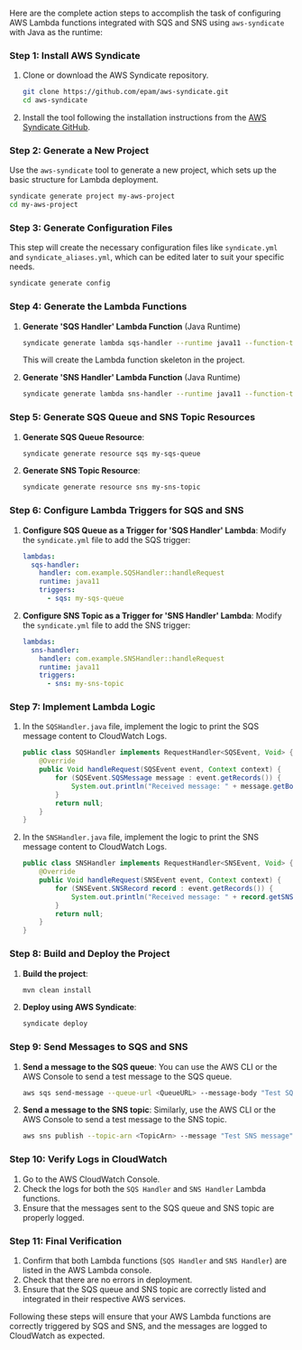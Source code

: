 Here are the complete action steps to accomplish the task of configuring AWS Lambda functions integrated with SQS and SNS using `aws-syndicate` with Java as the runtime:

### Step 1: Install AWS Syndicate
1. Clone or download the AWS Syndicate repository.
   ```bash
   git clone https://github.com/epam/aws-syndicate.git
   cd aws-syndicate
   ```
2. Install the tool following the installation instructions from the [AWS Syndicate GitHub](https://github.com/epam/aws-syndicate/wiki/Installation).

### Step 2: Generate a New Project
Use the `aws-syndicate` tool to generate a new project, which sets up the basic structure for Lambda deployment.
```bash
syndicate generate project my-aws-project
cd my-aws-project
```

### Step 3: Generate Configuration Files
This step will create the necessary configuration files like `syndicate.yml` and `syndicate_aliases.yml`, which can be edited later to suit your specific needs.
```bash
syndicate generate config
```

### Step 4: Generate the Lambda Functions
1. **Generate 'SQS Handler' Lambda Function** (Java Runtime)
   ```bash
   syndicate generate lambda sqs-handler --runtime java11 --function-type sqs-handler
   ```
   This will create the Lambda function skeleton in the project.

2. **Generate 'SNS Handler' Lambda Function** (Java Runtime)
   ```bash
   syndicate generate lambda sns-handler --runtime java11 --function-type sns-handler
   ```

### Step 5: Generate SQS Queue and SNS Topic Resources
1. **Generate SQS Queue Resource**:
   ```bash
   syndicate generate resource sqs my-sqs-queue
   ```

2. **Generate SNS Topic Resource**:
   ```bash
   syndicate generate resource sns my-sns-topic
   ```

### Step 6: Configure Lambda Triggers for SQS and SNS
1. **Configure SQS Queue as a Trigger for 'SQS Handler' Lambda**:
   Modify the `syndicate.yml` file to add the SQS trigger:
   ```yaml
   lambdas:
     sqs-handler:
       handler: com.example.SQSHandler::handleRequest
       runtime: java11
       triggers:
         - sqs: my-sqs-queue
   ```

2. **Configure SNS Topic as a Trigger for 'SNS Handler' Lambda**:
   Modify the `syndicate.yml` file to add the SNS trigger:
   ```yaml
   lambdas:
     sns-handler:
       handler: com.example.SNSHandler::handleRequest
       runtime: java11
       triggers:
         - sns: my-sns-topic
   ```

### Step 7: Implement Lambda Logic
1. In the `SQSHandler.java` file, implement the logic to print the SQS message content to CloudWatch Logs.
   ```java
   public class SQSHandler implements RequestHandler<SQSEvent, Void> {
       @Override
       public Void handleRequest(SQSEvent event, Context context) {
           for (SQSEvent.SQSMessage message : event.getRecords()) {
               System.out.println("Received message: " + message.getBody());
           }
           return null;
       }
   }
   ```

2. In the `SNSHandler.java` file, implement the logic to print the SNS message content to CloudWatch Logs.
   ```java
   public class SNSHandler implements RequestHandler<SNSEvent, Void> {
       @Override
       public Void handleRequest(SNSEvent event, Context context) {
           for (SNSEvent.SNSRecord record : event.getRecords()) {
               System.out.println("Received message: " + record.getSNS().getMessage());
           }
           return null;
       }
   }
   ```

### Step 8: Build and Deploy the Project
1. **Build the project**:
   ```bash
   mvn clean install
   ```

2. **Deploy using AWS Syndicate**:
   ```bash
   syndicate deploy
   ```

### Step 9: Send Messages to SQS and SNS
1. **Send a message to the SQS queue**:
   You can use the AWS CLI or the AWS Console to send a test message to the SQS queue.
   ```bash
   aws sqs send-message --queue-url <QueueURL> --message-body "Test SQS message"
   ```

2. **Send a message to the SNS topic**:
   Similarly, use the AWS CLI or the AWS Console to send a test message to the SNS topic.
   ```bash
   aws sns publish --topic-arn <TopicArn> --message "Test SNS message"
   ```

### Step 10: Verify Logs in CloudWatch
1. Go to the AWS CloudWatch Console.
2. Check the logs for both the `SQS Handler` and `SNS Handler` Lambda functions.
3. Ensure that the messages sent to the SQS queue and SNS topic are properly logged.

### Step 11: Final Verification
1. Confirm that both Lambda functions (`SQS Handler` and `SNS Handler`) are listed in the AWS Lambda console.
2. Check that there are no errors in deployment.
3. Ensure that the SQS queue and SNS topic are correctly listed and integrated in their respective AWS services.

Following these steps will ensure that your AWS Lambda functions are correctly triggered by SQS and SNS, and the messages are logged to CloudWatch as expected.